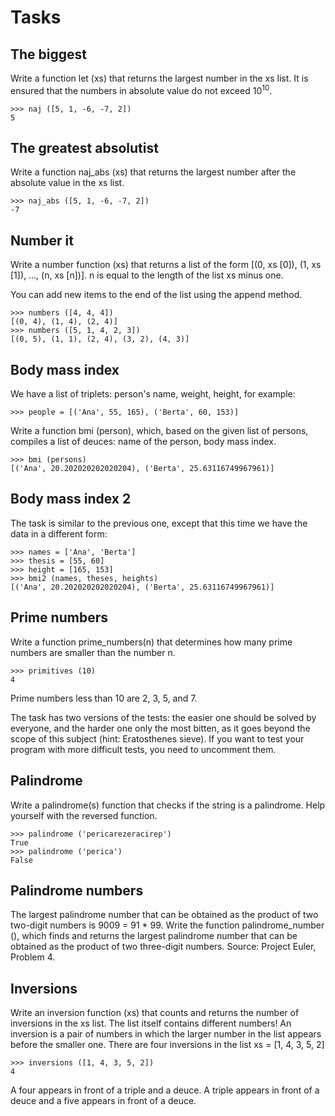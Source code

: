 # Tasks
## The biggest
Write a function let (xs) that returns the largest number in the xs list. It is ensured that the numbers in absolute value do not exceed $10^{10}$.
```
>>> naj ([5, 1, -6, -7, 2])
5
```
## The greatest absolutist
Write a function naj_abs (xs) that returns the largest number after the absolute value in the xs list.
```
>>> naj_abs ([5, 1, -6, -7, 2])
-7
```
## Number it
Write a number function (xs) that returns a list of the form [(0, xs [0]), (1, xs [1]), ..., (n, xs [n])]. n is equal to the length of the list xs minus one.

You can add new items to the end of the list using the append method.
```
>>> numbers ([4, 4, 4])
[(0, 4), (1, 4), (2, 4)]
>>> numbers ([5, 1, 4, 2, 3])
[(0, 5), (1, 1), (2, 4), (3, 2), (4, 3)]
```
## Body mass index
We have a list of triplets: person's name, weight, height, for example:
```
>>> people = [('Ana', 55, 165), ('Berta', 60, 153)]
```
Write a function bmi (person), which, based on the given list of persons, compiles a list of deuces: name of the person, body mass index.
```
>>> bmi (persons)
[('Ana', 20.202020202020204), ('Berta', 25.63116749967961)]
```
## Body mass index 2
The task is similar to the previous one, except that this time we have the data in a different form:
```
>>> names = ['Ana', 'Berta']
>>> thesis = [55, 60]
>>> height = [165, 153]
>>> bmi2 (names, theses, heights)
[('Ana', 20.202020202020204), ('Berta', 25.63116749967961)]
```
## Prime numbers
Write a function prime_numbers(n) that determines how many prime numbers are smaller than the number n.
```
>>> primitives (10)
4
```
Prime numbers less than 10 are 2, 3, 5, and 7.

The task has two versions of the tests: the easier one should be solved by everyone, and the harder one only the most bitten, as it goes beyond the scope of this subject (hint: Eratosthenes sieve). If you want to test your program with more difficult tests, you need to uncomment them.

## Palindrome
Write a palindrome(s) function that checks if the string is a palindrome. Help yourself with the reversed function.
```
>>> palindrome ('pericarezeracirep')
True
>>> palindrome ('perica')
False
```
## Palindrome numbers
The largest palindrome number that can be obtained as the product of two two-digit numbers is 9009 = 91 * 99. Write the function palindrome_number (), which finds and returns the largest palindrome number that can be obtained as the product of two three-digit numbers.
Source: Project Euler, Problem 4.

## Inversions
Write an inversion function (xs) that counts and returns the number of inversions in the xs list. The list itself contains different numbers! An inversion is a pair of numbers in which the larger number in the list appears before the smaller one. There are four inversions in the list xs = [1, 4, 3, 5, 2]
```
>>> inversions ([1, 4, 3, 5, 2])
4
```
A four appears in front of a triple and a deuce. A triple appears in front of a deuce and a five appears in front of a deuce.
